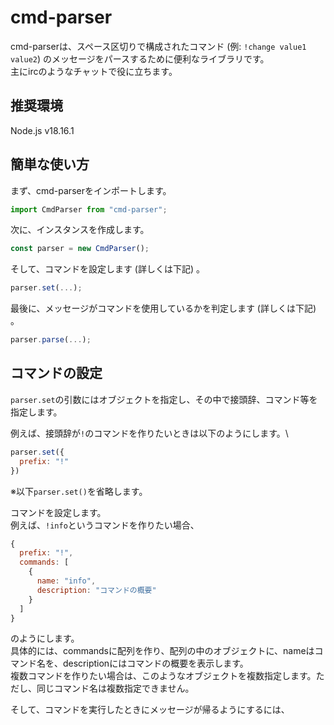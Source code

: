 # cmd-parser

cmd-parserは、スペース区切りで構成されたコマンド (例: `!change value1 value2`) のメッセージをパースするために便利なライブラリです。\
主にircのようなチャットで役に立ちます。

## 推奨環境

Node.js v18.16.1

## 簡単な使い方

まず、cmd-parserをインポートします。
```js
import CmdParser from "cmd-parser";
```
次に、インスタンスを作成します。
```js
const parser = new CmdParser();
```
そして、コマンドを設定します (詳しくは下記) 。
```js
parser.set(...);
```
最後に、メッセージがコマンドを使用しているかを判定します (詳しくは下記) 。
```js
parser.parse(...);
```

## コマンドの設定

`parser.set`の引数にはオブジェクトを指定し、その中で接頭辞、コマンド等を指定します。

例えば、接頭辞が`!`のコマンドを作りたいときは以下のようにします。\
```js
parser.set({
  prefix: "!"
})
```
※以下`parser.set()`を省略します。

コマンドを設定します。\
例えば、`!info`というコマンドを作りたい場合、
```js
{
  prefix: "!",
  commands: [
    {
      name: "info",
      description: "コマンドの概要"
    }
  ]
}
```
のようにします。\
具体的には、commandsに配列を作り、配列の中のオブジェクトに、nameはコマンド名を、descriptionにはコマンドの概要を表示します。\
複数コマンドを作りたい場合は、このようなオブジェクトを複数指定します。ただし、同じコマンド名は複数指定できません。

そして、コマンドを実行したときにメッセージが帰るようにするには、
